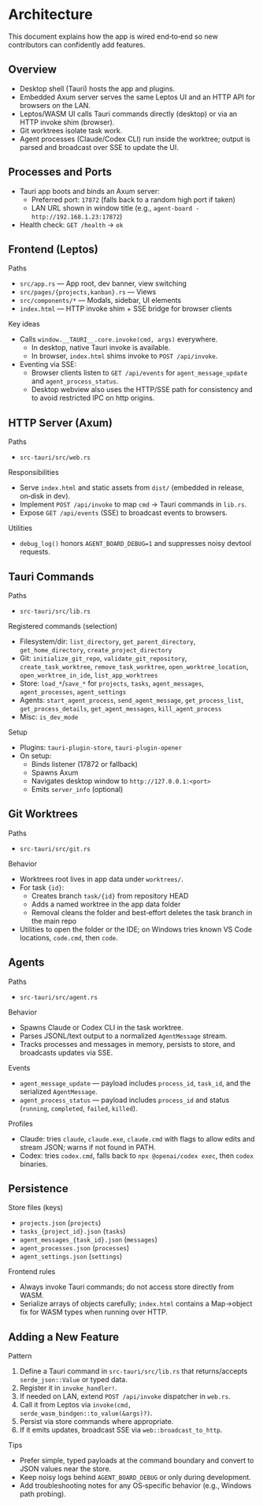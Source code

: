 # Architecture

This document explains how the app is wired end‑to‑end so new contributors can confidently add features.

## Overview

- Desktop shell (Tauri) hosts the app and plugins.
- Embedded Axum server serves the same Leptos UI and an HTTP API for browsers on the LAN.
- Leptos/WASM UI calls Tauri commands directly (desktop) or via an HTTP invoke shim (browser).
- Git worktrees isolate task work.
- Agent processes (Claude/Codex CLI) run inside the worktree; output is parsed and broadcast over SSE to update the UI.

## Processes and Ports

- Tauri app boots and binds an Axum server:
  - Preferred port: `17872` (falls back to a random high port if taken)
  - LAN URL shown in window title (e.g., `agent-board - http://192.168.1.23:17872`)
- Health check: `GET /health` → `ok`

## Frontend (Leptos)

Paths
- `src/app.rs` — App root, dev banner, view switching
- `src/pages/{projects,kanban}.rs` — Views
- `src/components/*` — Modals, sidebar, UI elements
- `index.html` — HTTP invoke shim + SSE bridge for browser clients

Key ideas
- Calls `window.__TAURI__.core.invoke(cmd, args)` everywhere.
  - In desktop, native Tauri invoke is available.
  - In browser, `index.html` shims invoke to `POST /api/invoke`.
- Eventing via SSE:
  - Browser clients listen to `GET /api/events` for `agent_message_update` and `agent_process_status`.
  - Desktop webview also uses the HTTP/SSE path for consistency and to avoid restricted IPC on http origins.

## HTTP Server (Axum)

Paths
- `src-tauri/src/web.rs`

Responsibilities
- Serve `index.html` and static assets from `dist/` (embedded in release, on‑disk in dev).
- Implement `POST /api/invoke` to map `cmd` → Tauri commands in `lib.rs`.
- Expose `GET /api/events` (SSE) to broadcast events to browsers.

Utilities
- `debug_log()` honors `AGENT_BOARD_DEBUG=1` and suppresses noisy devtool requests.

## Tauri Commands

Paths
- `src-tauri/src/lib.rs`

Registered commands (selection)
- Filesystem/dir: `list_directory`, `get_parent_directory`, `get_home_directory`, `create_project_directory`
- Git: `initialize_git_repo`, `validate_git_repository`, `create_task_worktree`, `remove_task_worktree`, `open_worktree_location`, `open_worktree_in_ide`, `list_app_worktrees`
- Store: `load_*`/`save_*` for `projects`, `tasks`, `agent_messages`, `agent_processes`, `agent_settings`
- Agents: `start_agent_process`, `send_agent_message`, `get_process_list`, `get_process_details`, `get_agent_messages`, `kill_agent_process`
- Misc: `is_dev_mode`

Setup
- Plugins: `tauri-plugin-store`, `tauri-plugin-opener`
- On setup:
  - Binds listener (17872 or fallback)
  - Spawns Axum
  - Navigates desktop window to `http://127.0.0.1:<port>`
  - Emits `server_info` (optional)

## Git Worktrees

Paths
- `src-tauri/src/git.rs`

Behavior
- Worktrees root lives in app data under `worktrees/`.
- For task `{id}`:
  - Creates branch `task/{id}` from repository HEAD
  - Adds a named worktree in the app data folder
  - Removal cleans the folder and best‑effort deletes the task branch in the main repo
- Utilities to open the folder or the IDE; on Windows tries known VS Code locations, `code.cmd`, then `code`.

## Agents

Paths
- `src-tauri/src/agent.rs`

Behavior
- Spawns Claude or Codex CLI in the task worktree.
- Parses JSONL/text output to a normalized `AgentMessage` stream.
- Tracks processes and messages in memory, persists to store, and broadcasts updates via SSE.

Events
- `agent_message_update` — payload includes `process_id`, `task_id`, and the serialized `AgentMessage`.
- `agent_process_status` — payload includes `process_id` and status (`running`, `completed`, `failed`, `killed`).

Profiles
- Claude: tries `claude`, `claude.exe`, `claude.cmd` with flags to allow edits and stream JSON; warns if not found in PATH.
- Codex: tries `codex.cmd`, falls back to `npx @openai/codex exec`, then `codex` binaries.

## Persistence

Store files (keys)
- `projects.json` (`projects`)
- `tasks_{project_id}.json` (`tasks`)
- `agent_messages_{task_id}.json` (`messages`)
- `agent_processes.json` (`processes`)
- `agent_settings.json` (`settings`)

Frontend rules
- Always invoke Tauri commands; do not access store directly from WASM.
- Serialize arrays of objects carefully; `index.html` contains a Map→object fix for WASM types when running over HTTP.

## Adding a New Feature

Pattern
1) Define a Tauri command in `src-tauri/src/lib.rs` that returns/accepts `serde_json::Value` or typed data.
2) Register it in `invoke_handler!`.
3) If needed on LAN, extend `POST /api/invoke` dispatcher in `web.rs`.
4) Call it from Leptos via `invoke(cmd, serde_wasm_bindgen::to_value(&args)?)`.
5) Persist via store commands where appropriate.
6) If it emits updates, broadcast SSE via `web::broadcast_to_http`.

Tips
- Prefer simple, typed payloads at the command boundary and convert to JSON values near the store.
- Keep noisy logs behind `AGENT_BOARD_DEBUG` or only during development.
- Add troubleshooting notes for any OS‑specific behavior (e.g., Windows path probing).

